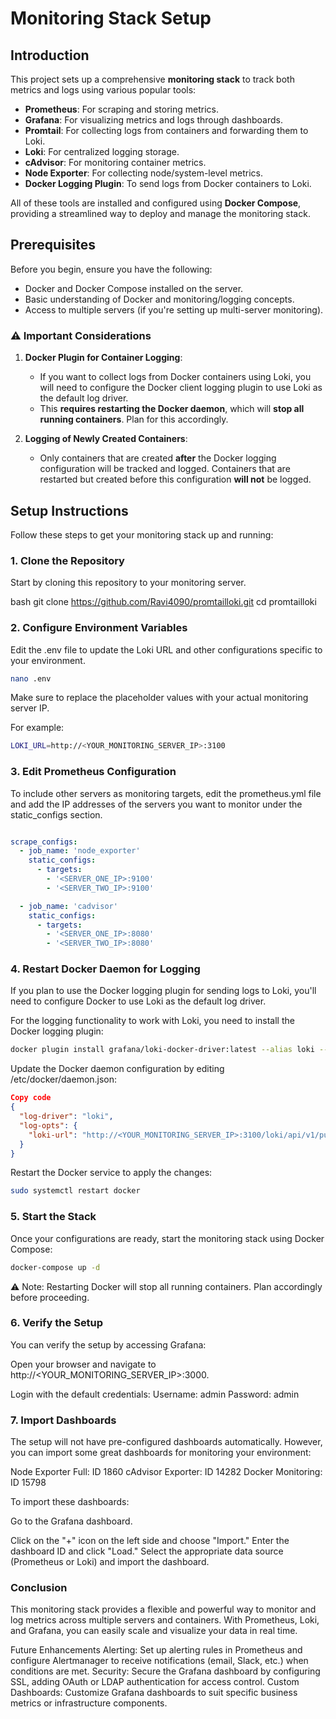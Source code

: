 # Monitoring Stack Setup

## Introduction

This project sets up a comprehensive **monitoring stack** to track both metrics and logs using various popular tools:
- **Prometheus**: For scraping and storing metrics.
- **Grafana**: For visualizing metrics and logs through dashboards.
- **Promtail**: For collecting logs from containers and forwarding them to Loki.
- **Loki**: For centralized logging storage.
- **cAdvisor**: For monitoring container metrics.
- **Node Exporter**: For collecting node/system-level metrics.
- **Docker Logging Plugin**: To send logs from Docker containers to Loki.

All of these tools are installed and configured using **Docker Compose**, providing a streamlined way to deploy and manage the monitoring stack.

## Prerequisites

Before you begin, ensure you have the following:
- Docker and Docker Compose installed on the server.
- Basic understanding of Docker and monitoring/logging concepts.
- Access to multiple servers (if you're setting up multi-server monitoring).

### ⚠️ Important Considerations
1. **Docker Plugin for Container Logging**: 
   - If you want to collect logs from Docker containers using Loki, you will need to configure the Docker client logging plugin to use Loki as the default log driver. 
   - This **requires restarting the Docker daemon**, which will **stop all running containers**. Plan for this accordingly.
   
2. **Logging of Newly Created Containers**:
   - Only containers that are created **after** the Docker logging configuration will be tracked and logged. Containers that are restarted but created before this configuration **will not** be logged.

## Setup Instructions

Follow these steps to get your monitoring stack up and running:

### 1. Clone the Repository

Start by cloning this repository to your monitoring server.

bash
git clone https://github.com/Ravi4090/promtailloki.git
cd promtailloki

### 2. Configure Environment Variables
Edit the .env file to update the Loki URL and other configurations specific to your environment.

```bash
nano .env
```

Make sure to replace the placeholder values with your actual monitoring server IP.

For example:

```bash
LOKI_URL=http://<YOUR_MONITORING_SERVER_IP>:3100
```
### 3. Edit Prometheus Configuration
To include other servers as monitoring targets, edit the prometheus.yml file and add the IP addresses of the servers you want to monitor under the static_configs section.

```yaml

scrape_configs:
  - job_name: 'node_exporter'
    static_configs:
      - targets: 
        - '<SERVER_ONE_IP>:9100'
        - '<SERVER_TWO_IP>:9100'

  - job_name: 'cadvisor'
    static_configs:
      - targets: 
        - '<SERVER_ONE_IP>:8080'
        - '<SERVER_TWO_IP>:8080'

```

### 4. Restart Docker Daemon for Logging

If you plan to use the Docker logging plugin for sending logs to Loki, you'll need to configure Docker to use Loki as the default log driver.

For the logging functionality to work with Loki, you need to install the Docker logging plugin:

```bash
docker plugin install grafana/loki-docker-driver:latest --alias loki --grant-all-permissions
```

Update the Docker daemon configuration by editing /etc/docker/daemon.json:

```json
Copy code
{
  "log-driver": "loki",
  "log-opts": {
    "loki-url": "http://<YOUR_MONITORING_SERVER_IP>:3100/loki/api/v1/push"
  }
}
```

Restart the Docker service to apply the changes:

```bash
sudo systemctl restart docker
```

### 5. Start the Stack
Once your configurations are ready, start the monitoring stack using Docker Compose:

```bash
docker-compose up -d
```
⚠️ Note: Restarting Docker will stop all running containers. Plan accordingly before proceeding.

### 6. Verify the Setup
You can verify the setup by accessing Grafana:

Open your browser and navigate to http://<YOUR_MONITORING_SERVER_IP>:3000.

Login with the default credentials:
Username: admin
Password: admin

### 7. Import Dashboards
   
The setup will not have pre-configured dashboards automatically. However, you can import some great dashboards for monitoring your environment:

Node Exporter Full: ID 1860
cAdvisor Exporter: ID 14282
Docker Monitoring: ID 15798

To import these dashboards:

Go to the Grafana dashboard.

Click on the "+" icon on the left side and choose "Import."
Enter the dashboard ID and click "Load."
Select the appropriate data source (Prometheus or Loki) and import the dashboard.

### Conclusion
This monitoring stack provides a flexible and powerful way to monitor and log metrics across multiple servers and containers. With Prometheus, Loki, and Grafana, you can easily scale and visualize your data in real time.

Future Enhancements
Alerting: Set up alerting rules in Prometheus and configure Alertmanager to receive notifications (email, Slack, etc.) when conditions are met.
Security: Secure the Grafana dashboard by configuring SSL, adding OAuth or LDAP authentication for access control.
Custom Dashboards: Customize Grafana dashboards to suit specific business metrics or infrastructure components.
